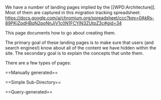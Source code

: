 We have a number of landing pages implied by the [[WPD:Architecture]]. Most of them are captured in this migration tracking spreadsheet: https://docs.google.com/a/chromium.org/spreadsheet/ccc?key=0AkRs-89PKiZpdHBqN2poNnJjV1c0N1FCYlN3ZUtpZ3c#gid=34

This page documents how to go about creating them.

The primary goal of these landing pages is to make sure that users (and search engines!) know about all of the content we have hidden within the site. The secondary goal is to explain the concepts that unite them.

There are a few types of pages:

==Manually generated==

==Simple Sub-Directory==

==Query-generated==